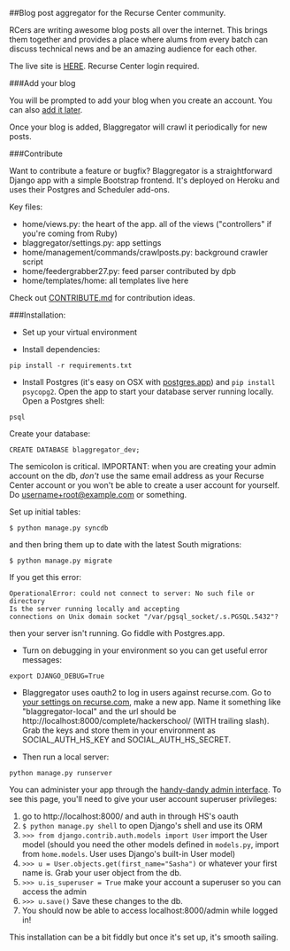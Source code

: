 ##Blog post aggregator for the Recurse Center community.

RCers are writing awesome blog posts all over the internet. This brings them
together and provides a place where alums from every batch can discuss
technical news and be an amazing audience for each other.

The live site is [HERE](http://blaggregator.us). Recurse Center login required.

###Add your blog

You will be prompted to add your blog when you create an account. You can also [add it later](http://blaggregator.us/add_blog).

Once your blog is added, Blaggregator will crawl it periodically for new posts.

###Contribute

Want to contribute a feature or bugfix? Blaggregator is a straightforward Django app with a simple Bootstrap frontend. It's deployed on Heroku and uses their Postgres and Scheduler add-ons.

Key files:
- home/views.py: the heart of the app. all of the views ("controllers" if you're coming from Ruby)
- blaggregator/settings.py: app settings
- home/management/commands/crawlposts.py: background crawler script
- home/feedergrabber27.py: feed parser contributed by dpb
- home/templates/home: all templates live here

Check out [CONTRIBUTE.md](CONTRIBUTE.md) for contribution ideas.

###Installation:

- Set up your virtual environment

- Install dependencies:

`pip install -r requirements.txt`

- Install Postgres (it's easy on OSX with [postgres.app](http://postgresapp.com/)) and `pip install psycopg2`. Open the app to start your database server running locally. Open a Postgres shell:

`psql`

Create your database:

`CREATE DATABASE blaggregator_dev;`

The semicolon is critical. IMPORTANT: when you are creating your admin account
on the db, *don't* use the same email address as your Recurse Center account or
you won't be able to create a user account for yourself. Do
username+root@example.com or something.

Set up initial tables:

`$ python manage.py syncdb`

and then bring them up to date with the latest South migrations:

`$ python manage.py migrate`

If you get this error:

```
OperationalError: could not connect to server: No such file or directory
Is the server running locally and accepting
connections on Unix domain socket "/var/pgsql_socket/.s.PGSQL.5432"?
```
then your server isn't running. Go fiddle with Postgres.app.

- Turn on debugging in your environment so you can get useful error messages:

`export DJANGO_DEBUG=True`

- Blaggregator uses oauth2 to log in users against recurse.com. Go to [your settings on recurse.com](https://www.recurse.com/settings), make a new app. Name it something like "blaggregator-local" and the url should be http://localhost:8000/complete/hackerschool/ (WITH trailing slash). Grab the keys and store them in your environment as SOCIAL_AUTH_HS_KEY and SOCIAL_AUTH_HS_SECRET.

- Then run a local server:

`python manage.py runserver`

You can administer your app through the [handy-dandy admin interface](http://localhost:8000/admin). To see this page, you'll need to give your user account superuser privileges:

1. go to http://localhost:8000/ and auth in through HS's oauth
2. `$ python manage.py shell` to open Django's shell and use its ORM
3. `>>> from django.contrib.auth.models import User` import the User model (should you need the other models defined in `models.py`, import from `home.models`. User uses Django's built-in User model)
4. 	`>>> u = User.objects.get(first_name="Sasha")` or whatever your first name is. Grab your user object from the db.
5. 	`>>> u.is_superuser = True` make your account a superuser so you can access the admin
6. 	`>>> u.save()` Save these changes to the db.
7. 	You should now be able to access localhost:8000/admin while logged in!

This installation can be a bit fiddly but once it's set up, it's smooth sailing.
